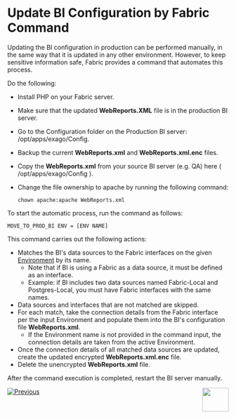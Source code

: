 # Update BI Configuration by Fabric Command

Updating the BI configuration in production can be performed manually, in the same way that it is updated in any other environment. However, to keep sensitive information safe, Fabric provides a command that automates this process.

Do the following:

* Install PHP on your Fabric server. 

* Make sure that the updated **WebReports.XML** file is in the production BI server. 

* Go to the Configuration folder on the Production BI server: /opt/apps/exago/Config.

* Backup the current **WebReports.xml** and **WebReports.xml.enc** files.

* Copy the **WebReports.xml** from your source BI server (e.g. QA) here  (  /opt/apps/exago/Config  ).

* Change the file ownership to apache by running the following command:

  ~~~
  chown apache:apache WebReports.xml
  ~~~

To start the automatic process, run the command as follows:

~~~
MOVE_TO_PROD_BI ENV = [ENV NAME]
~~~

This command carries out the following actions:

* Matches the BI's data sources to the Fabric interfaces on the given [Environment](/articles/25_environments/01_environments_overview.md) by its name.
  * Note that if BI is using a Fabric as a data source, it must be defined as an interface.
  * Example: if BI includes two data sources named Fabric-Local and Postgres-Local, you must have Fabric interfaces with the same names.
* Data sources and interfaces that are not matched are skipped. 
* For each match, take the connection details from the Fabric interface per the input Environment and populate them into the BI's configuration file **WebReports.xml**.
  * If the Environment name is not provided in the command input, the connection details are taken from the active Environment. 
* Once the connection details of all matched data sources are updated, create the updated encrypted **WebReports.xml.enc** file.
* Delete the unencrypted **WebReports.xml** file.

After the command execution is completed, restart the BI server manually.




[![Previous](/articles/images/Previous.png)](08_moving_from_dev_to_prod.md)[<img align="right" width="60" height="54" src="/articles/images/Next.png">](10_restrict_access_to_BI_Admin.md)
